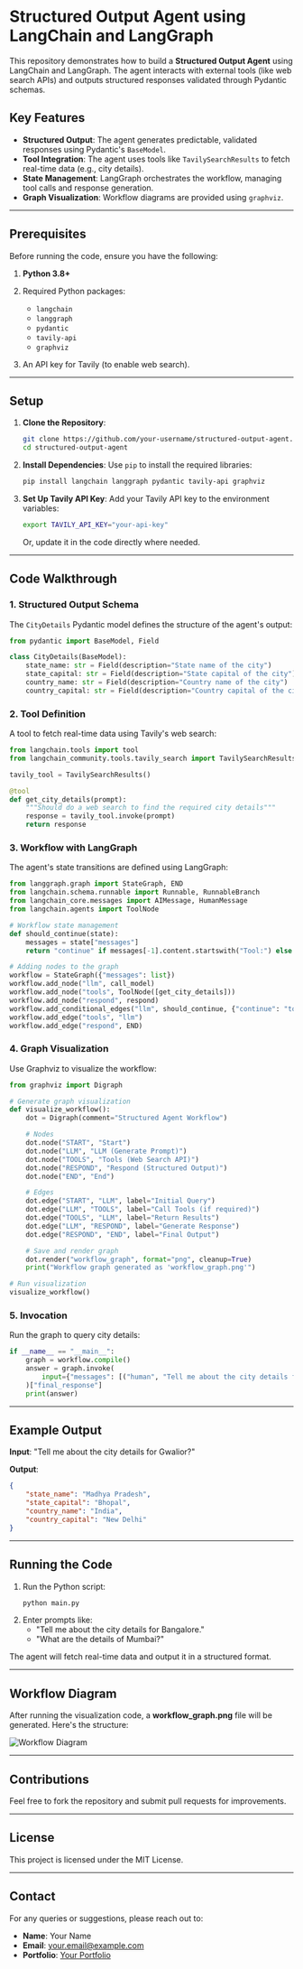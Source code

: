 # Structured Output Agent using LangChain and LangGraph

This repository demonstrates how to build a **Structured Output Agent** using LangChain and LangGraph. The agent interacts with external tools (like web search APIs) and outputs structured responses validated through Pydantic schemas.

## Key Features

- **Structured Output**: The agent generates predictable, validated responses using Pydantic's `BaseModel`.
- **Tool Integration**: The agent uses tools like `TavilySearchResults` to fetch real-time data (e.g., city details).
- **State Management**: LangGraph orchestrates the workflow, managing tool calls and response generation.
- **Graph Visualization**: Workflow diagrams are provided using `graphviz`.

---

## Prerequisites

Before running the code, ensure you have the following:

1. **Python 3.8+**
2. Required Python packages:
   - `langchain`
   - `langgraph`
   - `pydantic`
   - `tavily-api`
   - `graphviz`

3. An API key for Tavily (to enable web search).

---

## Setup

1. **Clone the Repository**:
   ```bash
   git clone https://github.com/your-username/structured-output-agent.git
   cd structured-output-agent
   ```

2. **Install Dependencies**:
   Use `pip` to install the required libraries:
   ```bash
   pip install langchain langgraph pydantic tavily-api graphviz
   ```

3. **Set Up Tavily API Key**:
   Add your Tavily API key to the environment variables:
   ```bash
   export TAVILY_API_KEY="your-api-key"
   ```
   Or, update it in the code directly where needed.

---

## Code Walkthrough

### 1. **Structured Output Schema**
The `CityDetails` Pydantic model defines the structure of the agent's output:
```python
from pydantic import BaseModel, Field

class CityDetails(BaseModel):
    state_name: str = Field(description="State name of the city")
    state_capital: str = Field(description="State capital of the city")
    country_name: str = Field(description="Country name of the city")
    country_capital: str = Field(description="Country capital of the city")
```

### 2. **Tool Definition**
A tool to fetch real-time data using Tavily's web search:
```python
from langchain.tools import tool
from langchain_community.tools.tavily_search import TavilySearchResults

tavily_tool = TavilySearchResults()

@tool
def get_city_details(prompt):
    """Should do a web search to find the required city details"""
    response = tavily_tool.invoke(prompt)
    return response
```

### 3. **Workflow with LangGraph**
The agent's state transitions are defined using LangGraph:
```python
from langgraph.graph import StateGraph, END
from langchain.schema.runnable import Runnable, RunnableBranch
from langchain_core.messages import AIMessage, HumanMessage
from langchain.agents import ToolNode

# Workflow state management
def should_continue(state):
    messages = state["messages"]
    return "continue" if messages[-1].content.startswith("Tool:") else "respond"

# Adding nodes to the graph
workflow = StateGraph({"messages": list})
workflow.add_node("llm", call_model)
workflow.add_node("tools", ToolNode([get_city_details]))
workflow.add_node("respond", respond)
workflow.add_conditional_edges("llm", should_continue, {"continue": "tools", "respond": "respond"})
workflow.add_edge("tools", "llm")
workflow.add_edge("respond", END)
```

### 4. **Graph Visualization**
Use Graphviz to visualize the workflow:
```python
from graphviz import Digraph

# Generate graph visualization
def visualize_workflow():
    dot = Digraph(comment="Structured Agent Workflow")

    # Nodes
    dot.node("START", "Start")
    dot.node("LLM", "LLM (Generate Prompt)")
    dot.node("TOOLS", "Tools (Web Search API)")
    dot.node("RESPOND", "Respond (Structured Output)")
    dot.node("END", "End")

    # Edges
    dot.edge("START", "LLM", label="Initial Query")
    dot.edge("LLM", "TOOLS", label="Call Tools (if required)")
    dot.edge("TOOLS", "LLM", label="Return Results")
    dot.edge("LLM", "RESPOND", label="Generate Response")
    dot.edge("RESPOND", "END", label="Final Output")

    # Save and render graph
    dot.render("workflow_graph", format="png", cleanup=True)
    print("Workflow graph generated as 'workflow_graph.png'")

# Run visualization
visualize_workflow()
```

### 5. **Invocation**
Run the graph to query city details:
```python
if __name__ == "__main__":
    graph = workflow.compile()
    answer = graph.invoke(
        input={"messages": [("human", "Tell me about the city details for gwalior?")]}
    )["final_response"]
    print(answer)
```

---

## Example Output

**Input**: "Tell me about the city details for Gwalior?"

**Output**:
```json
{
    "state_name": "Madhya Pradesh",
    "state_capital": "Bhopal",
    "country_name": "India",
    "country_capital": "New Delhi"
}
```

---

## Running the Code

1. Run the Python script:
   ```bash
   python main.py
   ```
2. Enter prompts like:
   - "Tell me about the city details for Bangalore."
   - "What are the details of Mumbai?"

The agent will fetch real-time data and output it in a structured format.

---

## Workflow Diagram
After running the visualization code, a **workflow_graph.png** file will be generated. Here's the structure:

![Workflow Diagram](workflow_graph.png)

---

## Contributions
Feel free to fork the repository and submit pull requests for improvements.

---

## License
This project is licensed under the MIT License.

---

## Contact
For any queries or suggestions, please reach out to:
- **Name**: Your Name
- **Email**: your.email@example.com
- **Portfolio**: [Your Portfolio](https://example.com)
